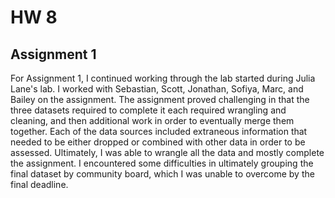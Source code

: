 # HW 8

## Assignment 1
For Assignment 1, I continued working through the lab started during Julia Lane's lab. I worked with Sebastian, Scott, Jonathan, Sofiya, Marc, and Bailey on the assignment. The assignment proved challenging in that the three datasets required to complete it each required wrangling and cleaning, and then additional work in order to eventually merge them together. Each of the data sources included extraneous information that needed to be either dropped or combined with other data in order to be assessed. Ultimately, I was able to wrangle all the data and mostly complete the assignment. I encountered some difficulties in ultimately grouping the final dataset by community board, which I was unable to overcome by the final deadline. 
